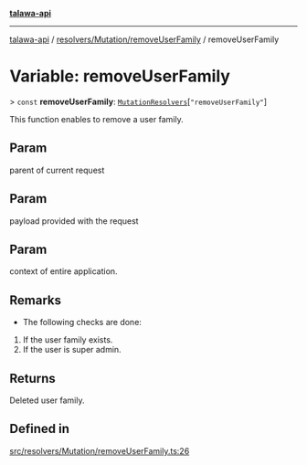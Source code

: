 [**talawa-api**](../../../../README.md)

***

[talawa-api](../../../../modules.md) / [resolvers/Mutation/removeUserFamily](../README.md) / removeUserFamily

# Variable: removeUserFamily

\> `const` **removeUserFamily**: [`MutationResolvers`](../../../../types/generatedGraphQLTypes/type-aliases/MutationResolvers.md)\[`"removeUserFamily"`\]

This function enables to remove a user family.

## Param

parent of current request

## Param

payload provided with the request

## Param

context of entire application.

## Remarks

- The following checks are done:
1. If the user family exists.
2. If the user is super admin.

## Returns

Deleted user family.

## Defined in

[src/resolvers/Mutation/removeUserFamily.ts:26](https://github.com/PalisadoesFoundation/talawa-api/blob/832d310bae30bd8cb45fb1b44f62dd776dccc52f/src/resolvers/Mutation/removeUserFamily.ts#L26)
